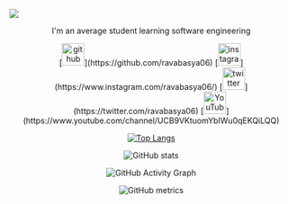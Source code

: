 ![](https://i.ppy.sh/1cd0dee3eccf7e817f2fd26c82409e0165a80a0d/68747470733a2f2f63646e2e646973636f72646170702e636f6d2f6174746163686d656e74732f3636373732313336363930333938303034322f3936383934303836363330393835333330342f32303232303432385f3031323433362e6a7067)

<p align="center">I'm an average student learning software engineering</p>


<div align="center">
[<img src='https://cdn.jsdelivr.net/npm/simple-icons@3.0.1/icons/github.svg' alt='github' height='40'>](https://github.com/ravabasya06)  [<img src='https://cdn.jsdelivr.net/npm/simple-icons@3.0.1/icons/instagram.svg' alt='instagram' height='40'>](https://www.instagram.com/ravabasya06/)  [<img src='https://cdn.jsdelivr.net/npm/simple-icons@3.0.1/icons/twitter.svg' alt='twitter' height='40'>](https://twitter.com/ravabasya06)  [<img src='https://cdn.jsdelivr.net/npm/simple-icons@3.0.1/icons/youtube.svg' alt='YouTube' height='40'>](https://www.youtube.com/channel/UCB9VKtuomYbIWu0qEKQiLQQ)  

[![Top Langs](https://github-readme-stats.vercel.app/api/top-langs/?username=ravabasya06)](https://github.com/anuraghazra/github-readme-stats)

![GitHub stats](https://github-readme-stats.vercel.app/api?username=ravabasya06&show_icons=true)  

![GitHub Activity Graph](https://activity-graph.herokuapp.com/graph?username=ravabasya06)  

![GitHub metrics](https://metrics.lecoq.io/ravabasya06)
</div>
